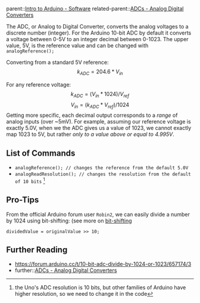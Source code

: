 parent::[Intro to Arduino - Software](Intro%20to%20Arduino%20-%20Software.md)
related-parent::[ADCs - Analog Digital Converters](ADCs%20-%20Analog%20Digital%20Converters.md)

The ADC, or Analog to Digital Converter, converts the analog voltages to a discrete number (integer). For the Arduino 10-bit ADC by default it converts a voltage between 0-5V to an integer decimal between 0-1023. The upper value, 5V, is the reference value and can be changed with  `analogReference();`

Converting from a standard 5V reference:
$$ k_{ADC} = 204.6 * V_{in}$$

For any reference voltage:
$$ k_{ADC} = (V_{in} * 1024)/V_{ref} $$
$$ V_{in} = (k_{ADC} *V_{ref})/1024 $$ 
Getting more specific, each decimal output corresponds to a *range* of analog inputs (over ~5mV). For example, assuming our reference voltage is exactly 5.0V, when we the ADC gives us a value of 1023, we cannot exactly map 1023 to 5V, but rather _only to a value above or equal to 4.995V_. 

## List of Commands
- `analogReference(); // changes the reference from the default 5.0V`
- `analogReadResolution(); // changes the resolution from the default of 10 bits` [^1]

## Pro-Tips

From the official Arduino forum user `Robin2`, we can easily divide a number by 1024 using bit-shifting: (see more on [bit-shifting](bit-shifting.md)
```
dividedValue = originalValue >> 10;
```


[^1]: the Uno's ADC resolution is 10 bits, but other families of Arduino have higher resolution, so we need to change it in the code 

## Further Reading
- https://forum.arduino.cc/t/10-bit-adc-divide-by-1024-or-1023/657174/3
- further::[ADCs - Analog Digital Converters](ADCs%20-%20Analog%20Digital%20Converters.md)